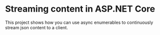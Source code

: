 ﻿# Streaming content in ASP.NET Core

This project shows how you can use async enumerables to continuously stream json content to a client.